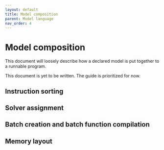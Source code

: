 ```yaml
---
layout: default
title: Model composition
parent: Model language
nav_order: 4
---
```


# Model composition

This document will loosely describe how a declared model is put together to a runnable program.

This document is yet to be written. The guide is prioritized for now.

## Instruction sorting

## Solver assignment

## Batch creation and batch function compilation

## Memory layout

